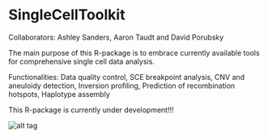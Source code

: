 # SingleCellToolkit

Collaborators: Ashley Sanders, Aaron Taudt and David Porubsky

The main purpose of this R-package is to embrace currently available tools for comprehensive single cell data analysis.

Functionalities:
Data quality control,
SCE breakpoint analysis,
CNV and aneuloidy detection,
Inversion profiling,
Prediction of recombination hotspots,
Haplotype assembly

This R-package is currently under development!!!

![alt tag](https://github.com/daewoooo/SingleCellToolkit/issue/1)
